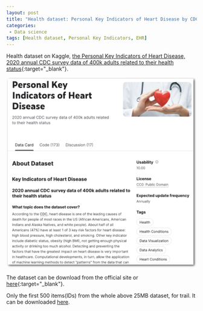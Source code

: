 ```yaml
---
layout: post
title: "Health dataset: Personal Key Indicators of Heart Disease by CDC"
categories:
 - Data science
tags: [Health dataset, Personal Key Indicators, EHR]
---
```

Health dataset on Kaggle, [the Personal Key Indicators of Heart Disease, 2020 annual CDC survey data of 400k adults related to their health status](https://www.kaggle.com/datasets/kamilpytlak/personal-key-indicators-of-heart-disease){:target="_blank"}.

<!--more-->

![CDC dataset](/assets/images/20230601_CDC.png)

 The dataset can be download from the official site or [here](https://oudeng.github.io/assets/downloads/heart_2020_cleaned.csv){:target="_blank"}.

Only the first 500 items(IDs) from the whole above 25MB dataset, for trail. It can be downloaded [here](https://oudeng.github.io/assets/downloads/heart_2020s_cleaned.csv).
